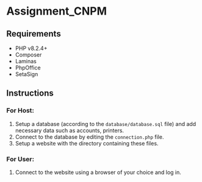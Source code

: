 # Assignment_CNPM

## Requirements
- PHP v8.2.4+
- Composer
- Laminas
- PhpOffice
- SetaSign

## Instructions

### For Host:
1. Setup a database (according to the `database/database.sql` file) and add necessary data such as accounts, printers.
2. Connect to the database by editing the `connection.php` file.
3. Setup a website with the directory containing these files.

### For User:
1. Connect to the website using a browser of your choice and log in.
